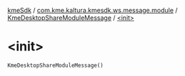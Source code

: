 [kmeSdk](../../index.md) / [com.kme.kaltura.kmesdk.ws.message.module](../index.md) / [KmeDesktopShareModuleMessage](index.md) / [&lt;init&gt;](./-init-.md)

# &lt;init&gt;

`KmeDesktopShareModuleMessage()`
